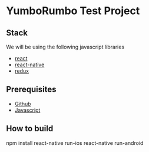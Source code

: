 # YumboRumbo Test Project

## Stack
We will be using the following javascript libraries

* [react](https://facebook.github.io/react/)
* [react-native](https://facebook.github.io/react-native/)
* [redux](http://redux.js.org/)

## Prerequisites
* [Github](https://app.pluralsight.com/library/courses/how-git-works/table-of-contents)
* [Javascript](https://app.pluralsight.com/library/courses/javascript-programming-basics/table-of-contents)

## How to build

npm install
react-native run-ios
react-native run-android
